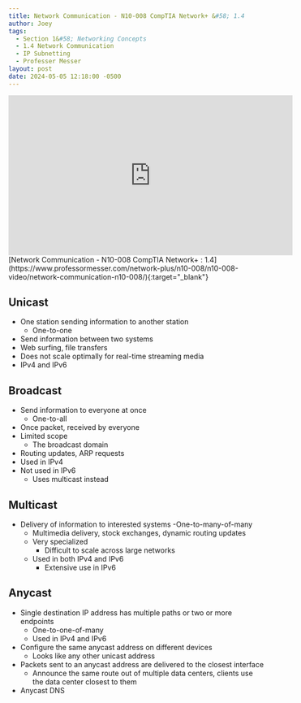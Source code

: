 ```yaml
---
title: Network Communication - N10-008 CompTIA Network+ &#58; 1.4
author: Joey
tags:
  - Section 1&#58; Networking Concepts
  - 1.4 Network Communication
  - IP Subnetting
  - Professer Messer 
layout: post
date: 2024-05-05 12:18:00 -0500
---
```


<div class="container">
    <iframe class="responsive-iframe" width="560" height="315" src="https://www.youtube.com/embed/CCrY5SYtbz8?si=XOvJgZYbAhaQ7PZP&amp;start=281" title="YouTube video player" frameborder="0" allow="accelerometer; autoplay; clipboard-write; encrypted-media; gyroscope; picture-in-picture; web-share" referrerpolicy="strict-origin-when-cross-origin" allowfullscreen></iframe>
</div>
[Network Communication - N10-008 CompTIA Network+ : 1.4](https://www.professormesser.com/network-plus/n10-008/n10-008-video/network-communication-n10-008/){:target="_blank"}

## Unicast
- One station sending information to another station
    - One-to-one
- Send information between two systems
- Web surfing, file transfers
- Does not scale optimally for real-time streaming media
- IPv4 and IPv6

## Broadcast
- Send information to everyone at once
    - One-to-all
- Once packet, received by everyone
- Limited scope
    - The broadcast domain
- Routing updates, ARP requests
- Used in IPv4
- Not used in IPv6
    - Uses multicast instead


## Multicast
- Delivery of information to interested systems
    -One-to-many-of-many
    - Multimedia delivery, stock exchanges, dynamic routing updates
    - Very specialized
        - Difficult to scale across large networks
    - Used in both IPv4 and IPv6
        - Extensive use in IPv6
## Anycast
- Single destination IP address has multiple paths or two or more endpoints
    - One-to-one-of-many
    - Used in IPv4 and IPv6
- Configure the same anycast address on different devices
    - Looks like any other unicast address
- Packets sent to an anycast address are delivered to the closest interface
    - Announce the same route out of multiple data centers, clients use the data center closest to them
- Anycast DNS